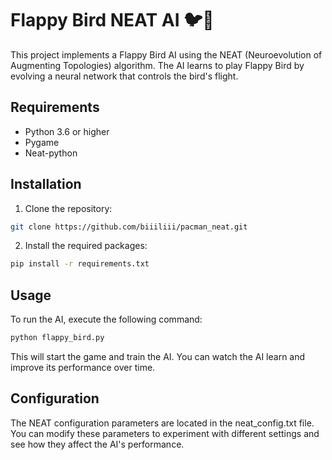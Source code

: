 # Flappy Bird NEAT AI 🐦🧠

This project implements a Flappy Bird AI using the NEAT (Neuroevolution of Augmenting Topologies) algorithm. The AI learns to play Flappy Bird by evolving a neural network that controls the bird's flight.

## Requirements

* Python 3.6 or higher
* Pygame
* Neat-python

## Installation

1. Clone the repository:
```bash
git clone https://github.com/biiiliii/pacman_neat.git
```
2. Install the required packages:
```bash
pip install -r requirements.txt
```

## Usage
To run the AI, execute the following command:

```bash
python flappy_bird.py
```

This will start the game and train the AI. You can watch the AI learn and improve its performance over time.

## Configuration
The NEAT configuration parameters are located in the neat_config.txt file. You can modify these parameters to experiment with different settings and see how they affect the AI's performance.
